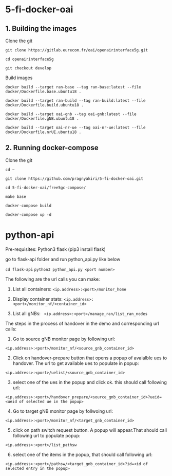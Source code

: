# 5-fi-docker-oai
## 1. Building the images

Clone the git

```
git clone https://gitlab.eurecom.fr/oai/openairinterface5g.git

cd openairinterface5g

git checkout develop

```
Build images

`docker build --target ran-base --tag ran-base:latest --file docker/Dockerfile.base.ubuntu18 .`

`docker build --target ran-build --tag ran-build:latest --file docker/Dockerfile.build.ubuntu18 .`

`docker build --target oai-gnb --tag oai-gnb:latest --file docker/Dockerfile.gNB.ubuntu18 .`

`docker build --target oai-nr-ue --tag oai-nr-ue:latest --file docker/Dockerfile.nrUE.ubuntu18 .`

## 2. Running docker-compose

Clone the git

`cd ~`

`git clone https://github.com/pragnyakiri/5-fi-docker-oai.git`

`cd 5-fi-docker-oai/free5gc-compose/`

`make base`

`docker-compose build`

`docker-compose up -d`


# python-api
Pre-requisites:
Python3
flask (pip3 install flask)

go to flask-api folder and run python_api.py like below

`cd flask-api`
`python3 python_api.py <port number>`

The following are the url calls you can make:
 
 1. List all containers:
 `<ip.address>:<port>/monitor_home`
 
 2. Display container stats:
 `<ip.address>:<port>/monitor_nf/<container_id>`
 
 3. List all gNBs:
` <ip.address>:<port>/manage_ran/list_ran_nodes`
  
The steps in the process of handover in the demo and corresponding url calls:
  
  1. Go to source gNB monitor page by following url:

 `<ip.address>:<port>/monitor_nf/<source_gnb_container_id>`
 
 2. Click on handover-prepare button that opens a popup of avaialble ues to handover. The url to get available ues to populate in popup:
  
 `<ip.address>:<port>/uelist/<source_gnb_container_id>`
 
 3. select one of the ues in the popup and click ok. this should call following url:
 
 `<ip.address>:<port>/handover_prepare/<source_gnb_container_id>?ueid= <ueid of selected ue in the popup>`
 
 4. Go to target gNB monitor page by follwoing url:
 
 `<ip.address>:<port>/monitor_nf/<target_gnb_container_id>`
 
 5. click on path switch request button. A popup will appear.That should call following url to populate popup:
 
 `<ip.address>:<port>/list_pathsw`
 
 6. select one of the items in the popup, that should call following url:
 
 `<ip.address>:<port>/pathsw/<target_gnb_container_id>?id=<id of selected entry in the popup>`
  
